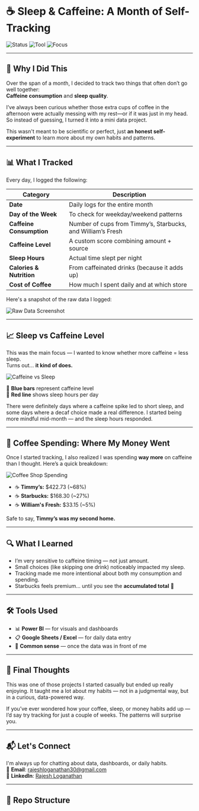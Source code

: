 # ☕ Sleep & Caffeine: A Month of Self-Tracking

![Status](https://img.shields.io/badge/project-personal-blue)
![Tool](https://img.shields.io/badge/tool-PowerBI-yellow)
![Focus](https://img.shields.io/badge/focus-Self%20Awareness-green)

---

## 🧠 Why I Did This

Over the span of a month, I decided to track two things that often don’t go well together:  
**Caffeine consumption** and **sleep quality**.

I’ve always been curious whether those extra cups of coffee in the afternoon were actually messing with my rest—or if it was just in my head. So instead of guessing, I turned it into a mini data project.  

This wasn't meant to be scientific or perfect, just **an honest self-experiment** to learn more about my own habits and patterns.

---

## 📊 What I Tracked

Every day, I logged the following:

| Category | Description |
|----------|-------------|
| **Date** | Daily logs for the entire month |
| **Day of the Week** | To check for weekday/weekend patterns |
| **Caffeine Consumption** | Number of cups from Timmy’s, Starbucks, and William’s Fresh |
| **Caffeine Level** | A custom score combining amount + source |
| **Sleep Hours** | Actual time slept per night |
| **Calories & Nutrition** | From caffeinated drinks (because it adds up) |
| **Cost of Coffee** | How much I spent daily and at which store |

Here's a snapshot of the raw data I logged:

![Raw Data Screenshot](images/f3f5f643-d2d1-42a4-8940-8bd21863e1dd.png)

---

## 📈 Sleep vs Caffeine Level

This was the main focus — I wanted to know whether more caffeine = less sleep.  
Turns out... **it kind of does.**

![Caffeine vs Sleep](images/0b084e7e-c121-477a-8724-e9b7e8a0dc0b.png)

🔹 **Blue bars** represent caffeine level  
🔴 **Red line** shows sleep hours per day

There were definitely days where a caffeine spike led to short sleep, and some days where a decaf choice made a real difference. I started being more mindful mid-month — and the sleep hours responded.

---

## 💸 Coffee Spending: Where My Money Went

Once I started tracking, I also realized I was spending **way more** on caffeine than I thought. Here’s a quick breakdown:

![Coffee Shop Spending](images/75f31e18-45bc-4992-85af-32364c6fd47c.png)

- ☕ **Timmy’s:** $422.73 (~68%)  
- ☕ **Starbucks:** $168.30 (~27%)  
- ☕ **William's Fresh:** $33.15 (~5%)  

Safe to say, **Timmy’s was my second home.**

---

## 🔍 What I Learned

- I’m very sensitive to caffeine timing — not just amount.
- Small choices (like skipping one drink) noticeably impacted my sleep.
- Tracking made me more intentional about both my consumption and spending.
- Starbucks feels premium... until you see the **accumulated total** 🤯

---

## 🛠 Tools Used

- 📊 **Power BI** — for visuals and dashboards  
- 📋 **Google Sheets / Excel** — for daily data entry  
- 🧠 **Common sense** — once the data was in front of me  

---

## 💭 Final Thoughts

This was one of those projects I started casually but ended up really enjoying. It taught me a lot about my habits — not in a judgmental way, but in a curious, data-powered way.

If you’ve ever wondered how your coffee, sleep, or money habits add up — I’d say try tracking for just a couple of weeks. The patterns will surprise you.

---
## 📬 Let's Connect

I'm always up for chatting about data, dashboards, or daily habits.  
📧 **Email**: rajeshloganathan30@gmail.com  
🔗 **LinkedIn**: [Rajesh Loganathan](https://www.linkedin.com/in/loganathan-rajesh/)

---

## 📂 Repo Structure
